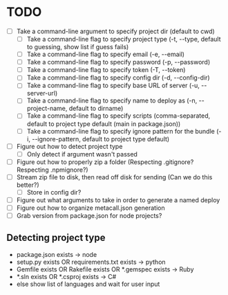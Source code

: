 # TODO

- [ ] Take a command-line argument to specify project dir (default to cwd)
	- [ ] Take a command-line flag to specify project type (-t, --type, default to guessing, show list if guess fails)
	- [ ] Take a command-line flag to specify email (-e, --email)
	- [ ] Take a command-line flag to specify password (-p, --password)
	- [ ] Take a command-line flag to specify token (-T, --token)
	- [ ] Take a command-line flag to specify config dir (-d, --config-dir)
	- [ ] Take a command-line flag to specify base URL of server (-u, --server-url)
	- [ ] Take a command-line flag to specify name to deploy as (-n, --project-name, default to dirname)
	- [ ] Take a command-line flag to specify scripts (comma-separated, default to project type default (main in package.json))
	- [ ] Take a command-line flag to specify ignore pattern for the bundle (-i, --ignore-pattern, default to project type default)
- [ ] Figure out how to detect project type
	- [ ] Only detect if argument wasn't passed
- [ ] Figure out how to properly zip a folder (Respecting .gitignore? Respecting .npmignore?)
- [ ] Stream zip file to disk, then read off disk for sending (Can we do this better?)
	- [ ] Store in config dir?
- [ ] Figure out what arguments to take in order to generate a named deploy
- [ ] Figure out how to organize metacall.json generation
- [ ] Grab version from package.json for node projects?

## Detecting project type

- package.json exists -> node
- setup.py exists OR requirements.txt exists -> python
- Gemfile exists OR Rakefile exists OR *.gemspec exists -> Ruby
- *.sln exists OR *.csproj exists -> C#
- else show list of languages and wait for user input

